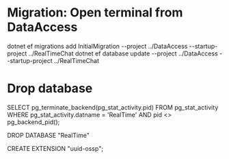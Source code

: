 # Migration: Open terminal from DataAccess
dotnet ef migrations add InitialMigration --project ../DataAccess --startup-project ../RealTimeChat
dotnet ef database update --project ../DataAccess --startup-project ../RealTimeChat

# Drop database
SELECT pg_terminate_backend(pg_stat_activity.pid)
FROM pg_stat_activity
WHERE pg_stat_activity.datname = 'RealTime'
  AND pid <> pg_backend_pid();

DROP DATABASE "RealTime"

CREATE EXTENSION "uuid-ossp";
